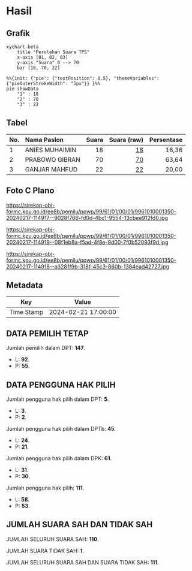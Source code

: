 # Hasil

## Grafik

```mermaid
xychart-beta
    title "Perolehan Suara TPS"
    x-axis [01, 02, 03]
    y-axis "Suara" 0 --> 70
    bar [18, 70, 22]
```

```mermaid
%%{init: {"pie": {"textPosition": 0.5}, "themeVariables": {"pieOuterStrokeWidth": "5px"}} }%%
pie showData
    "1" : 18
    "2" : 70
    "3" : 22
```

## Tabel

| No. | Nama Paslon    | Suara | Suara (raw) | Persentase |
|:--- |:-------------- | -----:| -----------:| ----------:|
| 1   | ANIES MUHAIMIN | 18    | [18][p-1]   | 16,36      |
| 2   | PRABOWO GIBRAN | 70    | [70][p-2]   | 63,64      |
| 3   | GANJAR MAHFUD  | 22    | [22][p-3]   | 20,00      |


[p-1]: https://github.com/gigit-pemilu/pemilu-2024-99-luar-negeri/blob/main/pilpres/hitung-suara/sub/99-luar-negeri/sub/61-kota-kinabalu-malaysia/sub/01-kota-kinabalu-malaysia/sub/0001-kota-kinabalu-malaysia/sub/350-ksk-339/sub/paslon-1.txt
[p-2]: https://github.com/gigit-pemilu/pemilu-2024-99-luar-negeri/blob/main/pilpres/hitung-suara/sub/99-luar-negeri/sub/61-kota-kinabalu-malaysia/sub/01-kota-kinabalu-malaysia/sub/0001-kota-kinabalu-malaysia/sub/350-ksk-339/sub/paslon-2.txt
[p-3]: https://github.com/gigit-pemilu/pemilu-2024-99-luar-negeri/blob/main/pilpres/hitung-suara/sub/99-luar-negeri/sub/61-kota-kinabalu-malaysia/sub/01-kota-kinabalu-malaysia/sub/0001-kota-kinabalu-malaysia/sub/350-ksk-339/sub/paslon-3.txt

## Foto C Plano

https://sirekap-obj-formc.kpu.go.id/ee8b/pemilu/ppwp/99/61/01/00/01/9961010001350-20240217-114917--9028f766-fd0d-4bc1-9554-13cbee912fd0.jpg

https://sirekap-obj-formc.kpu.go.id/ee8b/pemilu/ppwp/99/61/01/00/01/9961010001350-20240217-114919--08f1eb8a-f5ad-4f8e-9d00-7f0b52093f9d.jpg

https://sirekap-obj-formc.kpu.go.id/ee8b/pemilu/ppwp/99/61/01/00/01/9961010001350-20240217-114918--a3281f9b-318f-45c3-860b-1384ead42727.jpg


## Metadata

| Key        | Value               |
| ---------- | ------------------- |
| Time Stamp | 2024-02-21 17:00:00 |


## DATA PEMILIH TETAP

Jumlah pemilih dalam DPT: **147**.
 * L: **92**.
 * P: **55**.

## DATA PENGGUNA HAK PILIH

Jumlah pengguna hak pilih dalam DPT: **5**.
 * L: **3**.
 * P: **2**.

Jumlah pengguna hak pilih dalam DPTb: **45**.
 * L: **24**.
 * P: **21**.

Jumlah pengguna hak pilih dalam DPK: **61**.
 * L: **31**.
 * P: **30**.

Jumlah pengguna hak pilih: **111**.
 * L: **58**.
 * P: **53**.

## JUMLAH SUARA SAH DAN TIDAK SAH

JUMLAH SELURUH SUARA SAH: **110**.

JUMLAH SUARA TIDAK SAH: **1**.

JUMLAH SELURUH SUARA SAH DAN SUARA TIDAK SAH: **111**.


